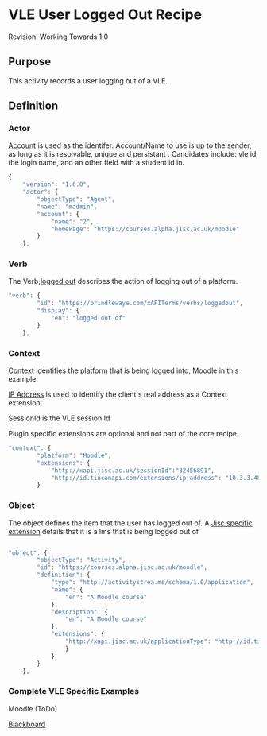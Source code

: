 # VLE User Logged Out Recipe
Revision: Working Towards 1.0

## Purpose
This activity records a user logging out of a VLE.
## Definition
### Actor

[Account](/common_statements.md#actor.account) is used as the identifer. Account/Name to use is up to the sender, as long as it is resolvable, unique and persistant . Candidates include: vle id, the login name, and an other field with a student id in.

``` Javascript
{
    "version": "1.0.0",
    "actor": {
        "objectType": "Agent",
        "name": "madmin",
        "account": {
            "name": "2",
            "homePage": "https://courses.alpha.jisc.ac.uk/moodle"
        }
    },
```

### Verb

The Verb,[logged out](/vocabulary.md#verbs) describes the action of logging out of a platform.

``` javascript
"verb": {
        "id": "https://brindlewaye.com/xAPITerms/verbs/loggedout",
        "display": {
            "en": "logged out of"
        }
    },
``` 

### Context

[Context](/common_statements.md#context) identifies the platform that is being logged into, Moodle in this example.

[IP Address](https://registry.tincanapi.com/#uri/extension/310) is used to identify the client's real address as a Context extension.

SessionId is the VLE session Id

Plugin specific extensions are optional and not part of the core recipe.


``` javascript
"context": {
        "platform": "Moodle",
        "extensions": {
 			"http://xapi.jisc.ac.uk/sessionId":"32456891",
            "http://id.tincanapi.com/extensions/ip-address": "10.3.3.48"    
        }
```

### Object


The object defines the item that the user has logged out of.  A [Jisc specific extension](common_statements.md#jisc_extensions) details that it is a lms that is being logged out of 
``` javascript

"object": {
        "objectType": "Activity",
        "id": "https://courses.alpha.jisc.ac.uk/moodle",
        "definition": {
            "type": "http://activitystrea.ms/schema/1.0/application",
            "name": {
                "en": "A Moodle course"
            },
            "description": {
                "en": "A Moodle course"
            },
            "extensions": {
                "http://xapi.jisc.ac.uk/applicationType": "http://id.tincanapi.com/activitytype/lms"
                }
            }
        }
    },
```


### Complete VLE Specific Examples

Moodle (ToDo)

[Blackboard](blackboard/loggedout.json)

